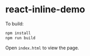 # react-inline-demo

To build:

```js
npm install
npm run build
```

Open `index.html` to view the page.
